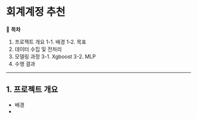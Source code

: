 # 회계계정 추천

📖 **목차**
1. 프로젝트 개요
  1-1. 배경
  1-2. 목표
2. 데이터 수집 및 전처리
3. 모델링 과정
  3-1. Xgboost
  3-2. MLP
4. 수행 결과
***
## 1. 프로젝트 개요

+ 배경
+ 
